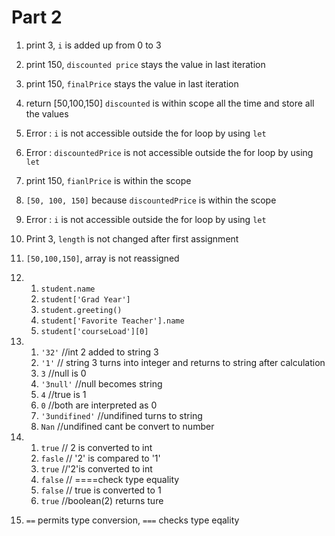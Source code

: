 # Part 2

1. print 3, `i` is added up from 0 to 3 
2. print 150, `discounted price` stays the value in last iteration
3. print 150, `finalPrice`  stays the value in last iteration
4. return [50,100,150] `discounted` is within scope all the time and store all the values
5. Error : `i` is not accessible outside the for loop by using `let`
6. Error : `discountedPrice` is not accessible outside the for loop by using `let`
7. print 150, `fianlPrice` is within the scope
8. `[50, 100, 150]` because `discountedPrice` is within the scope
9. Error : `i` is not accessible outside the for loop by using `let`
10. Print 3, `length` is not changed after first assignment
11. `[50,100,150]`, array is not reassigned 
12.  
    1. `student.name`
    2. `student['Grad Year']`
    3. `student.greeting()`
    4. `student['Favorite Teacher'].name`
    5. `student['courseLoad'][0]`
13.
    1. `'32'`  //int 2 added to string 3
    2. `'1'`  // string 3 turns into integer and returns to string after calculation
    3. `3`  //null is 0
    4. `'3null'` //null becomes string
    5. `4`  //true is 1
    6. `0`  //both are interpreted as 0
    7. `'3undifined'` //undifined turns to string
    8. `Nan`    //undifined cant be convert to number
14. 
    1. `true` // 2 is converted to int
    2. `fasle`  // '2' is compared to '1' 
    3. `true`   //'2'is converted to int
    4. `false`  // ====check type equality
    5. `false` // true is converted to 1
    6. `true`   //boolean(2) returns ture

15. `==` permits type conversion, `===` checks type eqality

   
